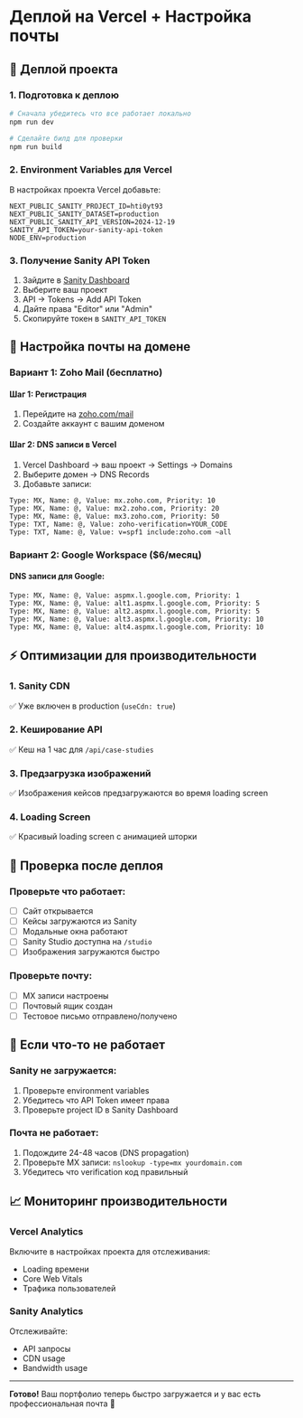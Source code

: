 # Деплой на Vercel + Настройка почты

## 🚀 Деплой проекта

### 1. Подготовка к деплою
```bash
# Сначала убедитесь что все работает локально
npm run dev

# Сделайте билд для проверки
npm run build
```

### 2. Environment Variables для Vercel
В настройках проекта Vercel добавьте:

```
NEXT_PUBLIC_SANITY_PROJECT_ID=hti0yt93
NEXT_PUBLIC_SANITY_DATASET=production
NEXT_PUBLIC_SANITY_API_VERSION=2024-12-19
SANITY_API_TOKEN=your-sanity-api-token
NODE_ENV=production
```

### 3. Получение Sanity API Token
1. Зайдите в [Sanity Dashboard](https://sanity.io/manage)
2. Выберите ваш проект
3. API → Tokens → Add API Token
4. Дайте права "Editor" или "Admin"
5. Скопируйте токен в `SANITY_API_TOKEN`

## 📧 Настройка почты на домене

### Вариант 1: Zoho Mail (бесплатно)

#### Шаг 1: Регистрация
1. Перейдите на [zoho.com/mail](https://www.zoho.com/mail/)
2. Создайте аккаунт с вашим доменом

#### Шаг 2: DNS записи в Vercel
1. Vercel Dashboard → ваш проект → Settings → Domains
2. Выберите домен → DNS Records
3. Добавьте записи:

```
Type: MX, Name: @, Value: mx.zoho.com, Priority: 10
Type: MX, Name: @, Value: mx2.zoho.com, Priority: 20
Type: MX, Name: @, Value: mx3.zoho.com, Priority: 50
Type: TXT, Name: @, Value: zoho-verification=YOUR_CODE
Type: TXT, Name: @, Value: v=spf1 include:zoho.com ~all
```

### Вариант 2: Google Workspace ($6/месяц)

#### DNS записи для Google:
```
Type: MX, Name: @, Value: aspmx.l.google.com, Priority: 1
Type: MX, Name: @, Value: alt1.aspmx.l.google.com, Priority: 5
Type: MX, Name: @, Value: alt2.aspmx.l.google.com, Priority: 5
Type: MX, Name: @, Value: alt3.aspmx.l.google.com, Priority: 10
Type: MX, Name: @, Value: alt4.aspmx.l.google.com, Priority: 10
```

## ⚡ Оптимизации для производительности

### 1. Sanity CDN
✅ Уже включен в production (`useCdn: true`)

### 2. Кеширование API
✅ Кеш на 1 час для `/api/case-studies`

### 3. Предзагрузка изображений
✅ Изображения кейсов предзагружаются во время loading screen

### 4. Loading Screen
✅ Красивый loading screen с анимацией шторки

## 🔧 Проверка после деплоя

### Проверьте что работает:
- [ ] Сайт открывается
- [ ] Кейсы загружаются из Sanity
- [ ] Модальные окна работают
- [ ] Sanity Studio доступна на `/studio`
- [ ] Изображения загружаются быстро

### Проверьте почту:
- [ ] MX записи настроены
- [ ] Почтовый ящик создан
- [ ] Тестовое письмо отправлено/получено

## 🐛 Если что-то не работает

### Sanity не загружается:
1. Проверьте environment variables
2. Убедитесь что API Token имеет права
3. Проверьте project ID в Sanity Dashboard

### Почта не работает:
1. Подождите 24-48 часов (DNS propagation)
2. Проверьте MX записи: `nslookup -type=mx yourdomain.com`
3. Убедитесь что verification код правильный

## 📈 Мониторинг производительности

### Vercel Analytics
Включите в настройках проекта для отслеживания:
- Loading времени
- Core Web Vitals
- Трафика пользователей

### Sanity Analytics
Отслеживайте:
- API запросы
- CDN usage
- Bandwidth usage

---

**Готово!** Ваш портфолио теперь быстро загружается и у вас есть профессиональная почта 🎉 